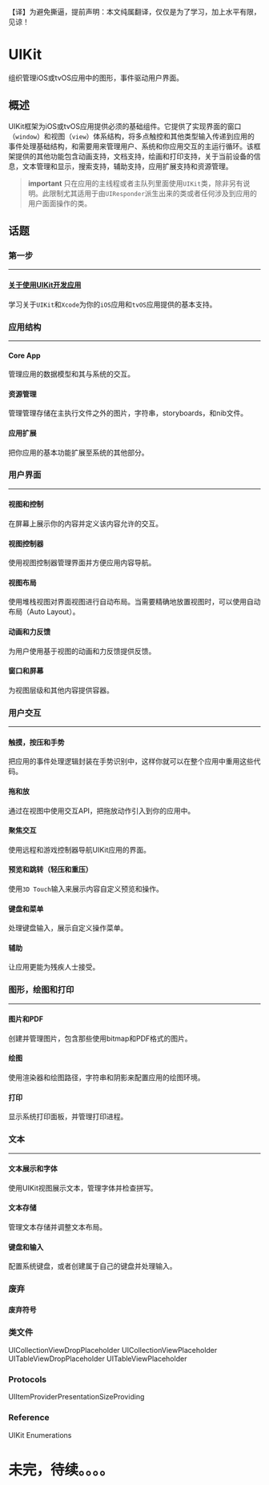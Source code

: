 【译】为避免撕逼，提前声明：本文纯属翻译，仅仅是为了学习，加上水平有限，见谅！

# UIKit
组织管理iOS或tvOS应用中的图形，事件驱动用户界面。

## 概述
UIKit框架为iOS或tvOS应用提供必须的基础组件。它提供了实现界面的窗口（`window`）和视图（`view`）体系结构，将多点触控和其他类型输入传递到应用的事件处理基础结构，和需要用来管理用户、系统和你应用交互的主运行循环。该框架提供的其他功能包含动画支持，文档支持，绘画和打印支持，关于当前设备的信息，文本管理和显示，搜索支持，辅助支持，应用扩展支持和资源管理。

> **important**
> 只在应用的主线程或者主队列里面使用`UIKit`类，除非另有说明。此限制尤其适用于由`UIResponder`派生出来的类或者任何涉及到应用的用户面面操作的类。

## 话题
### 第一步
---
#### [关于使用UIKit开发应用](https://juejin.im/user/5aaf336d5188253640013a10)
学习关于`UIKit`和`Xcode`为你的`iOS`应用和`tvOS`应用提供的基本支持。

### 应用结构
---
#### Core App
管理应用的数据模型和其与系统的交互。

#### 资源管理
管理管理存储在主执行文件之外的图片，字符串，storyboards，和nib文件。

#### 应用扩展
把你应用的基本功能扩展至系统的其他部分。

### 用户界面
---
#### 视图和控制
在屏幕上展示你的内容并定义该内容允许的交互。

#### 视图控制器
使用视图控制器管理界面并方便应用内容导航。

#### 视图布局
使用堆栈视图对界面视图进行自动布局。当需要精确地放置视图时，可以使用自动布局（Auto Layout）。

#### 动画和力反馈
为用户使用基于视图的动画和力反馈提供反馈。

#### 窗口和屏幕
为视图层级和其他内容提供容器。

### 用户交互
---
#### 触摸，按压和手势
把应用的事件处理逻辑封装在手势识别中，这样你就可以在整个应用中重用这些代码。

#### 拖和放
通过在视图中使用交互API，把拖放动作引入到你的应用中。

#### 聚焦交互
使用远程和游戏控制器导航UIKit应用的界面。

#### 预览和跳转（轻压和重压）
使用`3D Touch`输入来展示内容自定义预览和操作。

#### 键盘和菜单
处理键盘输入，展示自定义操作菜单。

#### 辅助
让应用更能为残疾人士接受。

### 图形，绘图和打印
---
#### 图片和PDF
创建并管理图片，包含那些使用bitmap和PDF格式的图片。

#### 绘图
使用渲染器和绘图路径，字符串和阴影来配置应用的绘图环境。

#### 打印
显示系统打印面板，并管理打印进程。

### 文本
---
#### 文本展示和字体
使用UIKit视图展示文本，管理字体并检查拼写。

#### 文本存储
管理文本存储并调整文本布局。

#### 键盘和输入
配置系统键盘，或者创建属于自己的键盘并处理输入。

### 废弃
#### 废弃符号

### 类文件
UICollectionViewDropPlaceholder
UICollectionViewPlaceholder
UITableViewDropPlaceholder
UITableViewPlaceholder

### Protocols
UIItemProviderPresentationSizeProviding

### Reference
UIKit Enumerations


# 未完，待续。。。。


